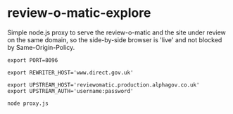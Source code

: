 review-o-matic-explore
======================

Simple node.js proxy to serve the review-o-matic and the site under review on the same domain, so the side-by-side browser is 'live' and not blocked by Same-Origin-Policy.

    export PORT=8096

    export REWRITER_HOST='www.direct.gov.uk'

    export UPSTREAM_HOST='reviewomatic.production.alphagov.co.uk'
    export UPSTREAM_AUTH='username:password'

    node proxy.js
